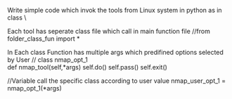 Write simple code which invok the tools from Linux system in python as in class \

Each tool has seperate class file which call in main function file
//from folder_class_fun import *

In Each class Function has multiple args which predifined options selected by User 
//    class nmap_opt_1    
        def nmap_tool(self,*args)
        self.do()
        self.pass()
        self.exit()
        
//Variable call the specific class according to user value
nmap_user_opt_1 = nmap_opt_1(*args)